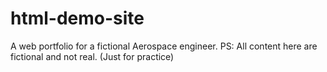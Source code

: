 # html-demo-site
A web portfolio for a fictional Aerospace engineer. PS: All content here are fictional and not real. (Just for practice)
